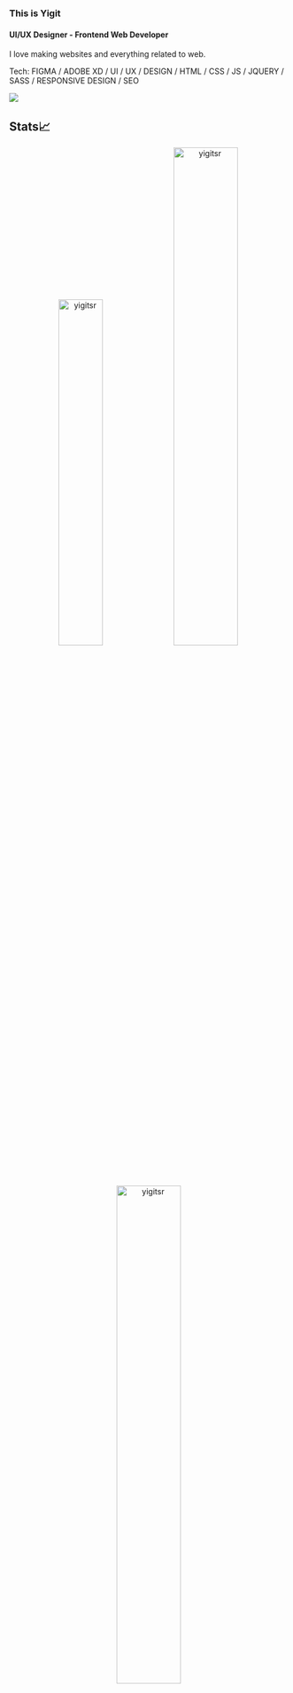 ### This is Yigit
#### UI/UX Designer - Frontend Web Developer
I love making websites and everything related to web.

Tech: FIGMA / ADOBE XD / UI / UX / DESIGN / HTML / CSS / JS / JQUERY / SASS / RESPONSIVE DESIGN / SEO  

[<img src ="https://img.shields.io/badge/Website-ys-%23.svg?&style=for-the-badge&logo=&logoColor=white%22">](https://yigits.netlify.app)



## Stats📈
<p align="center">
<img width="40%" src="https://github-readme-stats.vercel.app/api/top-langs?username=yigitsr&show_icons=true&theme=dracula&title_color=ff8000&text_color=ffffff&bg_color=6a6a6a&locale=en&layout=compact&hide_border=true" alt="yigitsr" /> 
<img width="48%" src="https://github-readme-stats.vercel.app/api?username=yigitsr&show_icons=true&theme=dracula&title_color=ff8000&text_color=ffffff&bg_color=6a6a6a&locale=en&hide_border=true" alt="yigitsr" />
<img width="48%" src="https://github-readme-streak-stats.herokuapp.com/?user=yigitsr&theme=highcontrast&hide_border=true" alt="yigitsr" />
</p>
